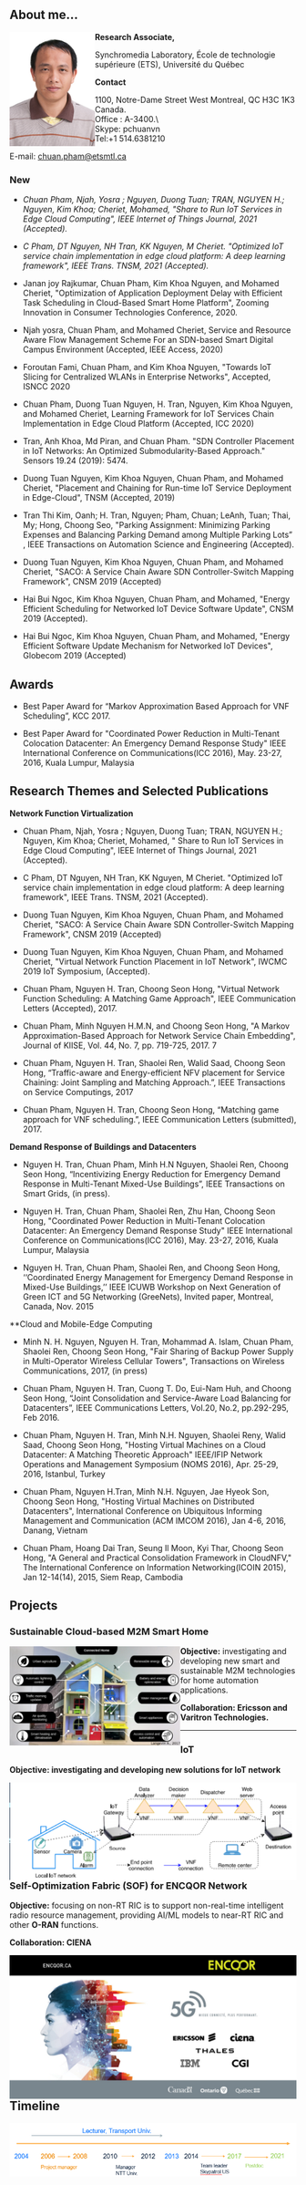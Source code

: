 ## About me...

<img align="left" src="/figs/pchuan.jpg" alt="drawing" width="150"/>

**Research Associate,** 

Synchromedia Laboratory, École de technologie supérieure (ETS), Université du Québec

**Contact**

1100, Notre-Dame Street West Montreal, QC H3C 1K3 Canada.\
Office : A-3400.\  
Skype: pchuanvn\
Tel:+1 514.6381210

E-mail: chuan.pham@etsmtl.ca

### New

- *Chuan Pham,  Njah, Yosra ; Nguyen, Duong Tuan; TRAN, NGUYEN H.; Nguyen, Kim Khoa; Cheriet, Mohamed, "Share to Run IoT Services in Edge Cloud Computing",   IEEE Internet of Things Journal, 2021 (Accepted).*
- *C Pham, DT Nguyen, NH Tran, KK Nguyen, M Cheriet. "Optimized IoT service chain implementation in edge cloud platform: A deep learning framework", IEEE Trans. TNSM, 2021 (Accepted).*


- Janan joy Rajkumar, Chuan Pham, Kim Khoa Nguyen, and Mohamed Cheriet, "Optimization of Application Deployment Delay with Efficient Task Scheduling in Cloud-Based Smart Home Platform", Zooming Innovation in Consumer Technologies Conference, 2020.

- Njah yosra, Chuan Pham, and Mohamed Cheriet, Service and Resource Aware Flow Management Scheme For an SDN-based Smart Digital Campus Environment (Accepted, IEEE Access, 2020)

- Foroutan Fami, Chuan Pham, and Kim Khoa Nguyen, "Towards IoT Slicing for Centralized WLANs in Enterprise Networks", Accepted, ISNCC 2020

- Chuan Pham, Duong Tuan Nguyen, H. Tran, Nguyen, Kim Khoa Nguyen, and Mohamed Cheriet, Learning Framework for IoT Services Chain Implementation in Edge Cloud Platform (Accepted, ICC 2020)

- Tran, Anh Khoa, Md Piran, and Chuan Pham. "SDN Controller Placement in IoT Networks: An Optimized Submodularity-Based Approach." Sensors 19.24 (2019): 5474.

- Duong Tuan Nguyen, Kim Khoa Nguyen, Chuan Pham, and Mohamed Cheriet, "Placement and Chaining for Run-time IoT Service Deployment in Edge-Cloud", TNSM (Accepted, 2019)

- Tran Thi Kim, Oanh; H. Tran, Nguyen; Pham, Chuan;  LeAnh, Tuan; Thai, My; Hong, Choong Seo, "Parking Assignment: Minimizing Parking Expenses and Balancing Parking Demand among Multiple Parking Lots” , IEEE Transactions on Automation Science and Engineering (Accepted).

- Duong Tuan Nguyen, Kim Khoa Nguyen, Chuan Pham, and Mohamed Cheriet, "SACO: A Service Chain Aware SDN Controller-Switch Mapping Framework", CNSM 2019 (Accepted)

- Hai Bui Ngoc, Kim Khoa Nguyen, Chuan Pham, and Mohamed, "Energy Efficient Scheduling for Networked IoT Device Software Update", CNSM 2019 (Accepted).

- Hai Bui Ngoc, Kim Khoa Nguyen, Chuan Pham, and Mohamed, "Energy Efficient Software Update Mechanism for Networked IoT Devices", Globecom 2019 (Accepted)

## Awards

- Best Paper Award for “Markov Approximation Based Approach for VNF Scheduling”, KCC 2017.

- Best Paper Award for "Coordinated Power Reduction in Multi-Tenant Colocation Datacenter: An Emergency Demand Response Study" IEEE International Conference on Communications(ICC 2016), May. 23-27, 2016, Kuala Lumpur, Malaysia


## Research Themes and Selected Publications 


**Network Function Virtualization**
- Chuan Pham,  Njah, Yosra ; Nguyen, Duong Tuan; TRAN, NGUYEN H.; Nguyen, Kim Khoa; Cheriet, Mohamed, " Share to Run IoT Services in Edge Cloud Computing",   IEEE Internet of Things Journal, 2021 (Accepted).

- C Pham, DT Nguyen, NH Tran, KK Nguyen, M Cheriet. "Optimized IoT service chain implementation in edge cloud platform: A deep learning framework", IEEE Trans. TNSM, 2021 (Accepted).

- Duong Tuan Nguyen, Kim Khoa Nguyen, Chuan Pham, and Mohamed Cheriet, "SACO: A Service Chain Aware SDN Controller-Switch Mapping Framework", CNSM 2019 (Accepted)

- Duong Tuan Nguyen, Kim Khoa Nguyen, Chuan Pham, and Mohamed Cheriet, "Virtual Network Function Placement in IoT Network", IWCMC 2019 IoT Symposium, (Accepted).

- Chuan Pham, Nguyen H. Tran, Choong Seon Hong, "Virtual Network Function Scheduling: A Matching Game Approach", IEEE Communication Letters (Accepted), 2017.

- Chuan Pham, Minh Nguyen H.M.N, and Choong Seon Hong, "A Markov Approximation-Based Approach for Network Service Chain Embedding", Journal of KIISE, Vol. 44, No. 7, pp. 719-725, 2017. 7

- Chuan Pham, Nguyen H. Tran, Shaolei Ren, Walid Saad, Choong Seon Hong, “Traffic-aware and Energy-efficient NFV placement for Service Chaining: Joint Sampling and Matching Approach.”, IEEE Transactions on Service Computings, 2017

- Chuan Pham, Nguyen H. Tran, Choong Seon Hong, “Matching game approach for VNF scheduling.”, IEEE Communication Letters (submitted), 2017.

**Demand Response of Buildings and Datacenters**

- Nguyen H. Tran, Chuan Pham, Minh H.N Nguyen, Shaolei Ren, Choong Seon Hong, “Incentivizing Energy Reduction for Emergency Demand Response in Multi-Tenant Mixed-Use Buildings”, IEEE Transactions on Smart Grids, (in press).

- Nguyen H. Tran, Chuan Pham, Shaolei Ren, Zhu Han, Choong Seon Hong, "Coordinated Power Reduction in Multi-Tenant Colocation Datacenter: An Emergency Demand Response Study" IEEE International Conference on Communications(ICC 2016), May. 23-27, 2016, Kuala Lumpur, Malaysia

- Nguyen H. Tran, Chuan Pham, Shaolei Ren, and Choong Seon Hong, ‘‘Coordinated Energy Management for Emergency Demand Response in Mixed-Use Buildings,’’ IEEE ICUWB Workshop on Next Generation of Green ICT and 5G Networking (GreeNets), Invited paper, Montreal, Canada, Nov. 2015

**Cloud and Mobile-Edge Computing

- Minh N. H. Nguyen, Nguyen H. Tran, Mohammad A. Islam, Chuan Pham, Shaolei Ren, Choong Seon Hong, "Fair Sharing of Backup Power Supply in Multi-Operator Wireless Cellular Towers", Transactions on Wireless Communications, 2017, (in press)

- Chuan Pham, Nguyen H. Tran, Cuong T. Do, Eui-Nam Huh, and Choong Seon Hong, “Joint Consolidation and Service-Aware Load Balancing for Datacenters”, IEEE Communications Letters, Vol.20, No.2, pp.292-295, Feb 2016.

- Chuan Pham, Nguyen H. Tran, Minh N.H. Nguyen, Shaolei Reny, Walid Saad, Choong Seon Hong, "Hosting Virtual Machines on a Cloud Datacenter: A Matching Theoretic Approach" IEEE/IFIP Network Operations and Management Symposium (NOMS 2016), Apr. 25-29, 2016, Istanbul, Turkey

- Chuan Pham, Nguyen H.Tran, Minh N.H. Nguyen, Jae Hyeok Son, Choong Seon Hong, "Hosting Virtual Machines on Distributed Datacenters", International Conference on Ubiquitous Informing Management and Communication (ACM IMCOM 2016), Jan 4-6, 2016, Danang, Vietnam

- Chuan Pham, Hoang Dai Tran, Seung Il Moon, Kyi Thar, Choong Seon Hong, "A General and Practical Consolidation Framework in CloudNFV," The International Conference on Information Networking(ICOIN 2015), Jan 12-14(14), 2015, Siem Reap, Cambodia

## Projects
### Sustainable Cloud-based M2M Smart Home

<img align="left" src="/figs/drawing.preview.png" alt="drawing" width="300"/>



**Objective:** investigating and developing new smart and sustainable M2M technologies for home automation applications.

**Collaboration: Ericsson and Varitron Technologies.**









------------




### IoT 

**Objective: investigating and developing new solutions for IoT network**

<img align="left" src="/figs/iot.png" alt="drawing" />

<br/>

------------


<br/>

<br/>

<br/>





### Self-Optimization Fabric (SOF) for ENCQOR Network

**Objective:** focusing on non-RT RIC is to support non-real-time intelligent radio resource management, providing AI/ML models to near-RT RIC and other **O-RAN** functions.

**Collaboration: CIENA**

<img align="left" src="/figs/encqor.jpg" alt="drawing" />

------------


<br/>

<br/>

<br/>


## Timeline 

<img align="left" src="/figs/timeline.png" alt="drawing" />
